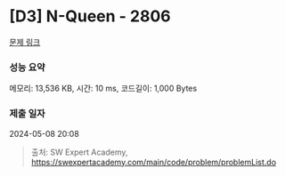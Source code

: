 # [D3] N-Queen - 2806 

[문제 링크](https://swexpertacademy.com/main/code/problem/problemDetail.do?contestProbId=AV7GKs06AU0DFAXB) 

### 성능 요약

메모리: 13,536 KB, 시간: 10 ms, 코드길이: 1,000 Bytes

### 제출 일자

2024-05-08 20:08



> 출처: SW Expert Academy, https://swexpertacademy.com/main/code/problem/problemList.do